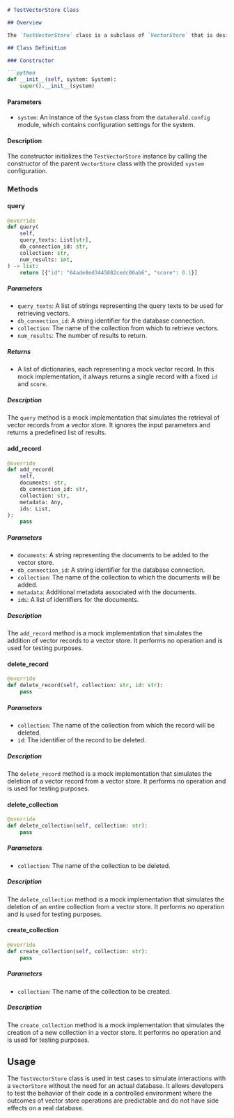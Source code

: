 ```markdown
# TestVectorStore Class

## Overview

The `TestVectorStore` class is a subclass of `VectorStore` that is designed for testing purposes within the `dataherald` project. It provides a mock implementation of the `VectorStore` interface, allowing for the simulation of vector storage operations without the need for a live database connection or actual data persistence.

## Class Definition

### Constructor

```python
def __init__(self, system: System):
    super().__init__(system)
```

#### Parameters

- `system`: An instance of the `System` class from the `dataherald.config` module, which contains configuration settings for the system.

#### Description

The constructor initializes the `TestVectorStore` instance by calling the constructor of the parent `VectorStore` class with the provided `system` configuration.

### Methods

#### query

```python
@override
def query(
    self,
    query_texts: List[str],
    db_connection_id: str,
    collection: str,
    num_results: int,
) -> list:
    return [{"id": "64ade8ed3445882cedc06ab6", "score": 0.1}]
```

##### Parameters

- `query_texts`: A list of strings representing the query texts to be used for retrieving vectors.
- `db_connection_id`: A string identifier for the database connection.
- `collection`: The name of the collection from which to retrieve vectors.
- `num_results`: The number of results to return.

##### Returns

- A list of dictionaries, each representing a mock vector record. In this mock implementation, it always returns a single record with a fixed `id` and `score`.

##### Description

The `query` method is a mock implementation that simulates the retrieval of vector records from a vector store. It ignores the input parameters and returns a predefined list of results.

#### add_record

```python
@override
def add_record(
    self,
    documents: str,
    db_connection_id: str,
    collection: str,
    metadata: Any,
    ids: List,
):
    pass
```

##### Parameters

- `documents`: A string representing the documents to be added to the vector store.
- `db_connection_id`: A string identifier for the database connection.
- `collection`: The name of the collection to which the documents will be added.
- `metadata`: Additional metadata associated with the documents.
- `ids`: A list of identifiers for the documents.

##### Description

The `add_record` method is a mock implementation that simulates the addition of vector records to a vector store. It performs no operation and is used for testing purposes.

#### delete_record

```python
@override
def delete_record(self, collection: str, id: str):
    pass
```

##### Parameters

- `collection`: The name of the collection from which the record will be deleted.
- `id`: The identifier of the record to be deleted.

##### Description

The `delete_record` method is a mock implementation that simulates the deletion of a vector record from a vector store. It performs no operation and is used for testing purposes.

#### delete_collection

```python
@override
def delete_collection(self, collection: str):
    pass
```

##### Parameters

- `collection`: The name of the collection to be deleted.

##### Description

The `delete_collection` method is a mock implementation that simulates the deletion of an entire collection from a vector store. It performs no operation and is used for testing purposes.

#### create_collection

```python
@override
def create_collection(self, collection: str):
    pass
```

##### Parameters

- `collection`: The name of the collection to be created.

##### Description

The `create_collection` method is a mock implementation that simulates the creation of a new collection in a vector store. It performs no operation and is used for testing purposes.

## Usage

The `TestVectorStore` class is used in test cases to simulate interactions with a `VectorStore` without the need for an actual database. It allows developers to test the behavior of their code in a controlled environment where the outcomes of vector store operations are predictable and do not have side effects on a real database.
```
